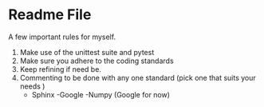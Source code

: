 # Readme File

A few important rules for myself.
1. Make use of the unittest suite and pytest
2. Make sure you adhere to the coding standards
3. Keep refining if need be.
4. Commenting to be done with any one standard (pick one that suits your needs )
   - Sphinx -Google -Numpy (Google for now)